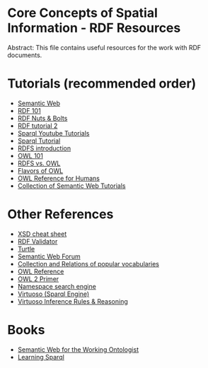 Core Concepts of Spatial Information - RDF Resources
==========================================================

Abstract: This file contains useful resources for the work with RDF documents.

Tutorials (recommended order)
=============================
* [Semantic Web](http://www.cambridgesemantics.com/semantic-university/introduction-semantic-web-0)
* [RDF 101](http://www.cambridgesemantics.com/semantic-university/rdf-101)
* [RDF Nuts & Bolts](http://www.cambridgesemantics.com/semantic-university/rdf-nuts-bolts)
* [RDF tutorial 2](http://www.linkeddatatools.com/introducing-rdf)
* [Sparql Youtube Tutorials](https://www.youtube.com/playlist?list=PLea0WJq13cnA6k4B6Tr1ljj2nleUl9dZt)
* [Sparql Tutorial](http://www.linkeddatatools.com/querying-semantic-data)
* [RDFS introduction](http://www.cambridgesemantics.com/semantic-university/rdfs-introduction)
* [OWL 101](http://www.cambridgesemantics.com/semantic-university/owl-101)
* [RDFS vs. OWL](http://www.cambridgesemantics.com/semantic-university/rdfs-vs-owl)
* [Flavors of OWL](http://www.cambridgesemantics.com/semantic-university/flavors-owl)
* [OWL Reference for Humans](http://www.cambridgesemantics.com/semantic-university/owl-reference-humans)
* [Collection of Semantic Web Tutorials](http://www.w3.org/2001/sw/BestPractices/Tutorials)

Other References
================
* [XSD cheat sheet](http://www.cambridgesemantics.com/semantic-university/xsd-datatype-cheat-sheet)
* [RDF Validator](http://www.w3.org/RDF/Validator/)
* [Turtle](http://www.w3.org/TR/turtle/)
* [Semantic Web Forum](http://answers.semanticweb.com/)
* [Collection and Relations of popular vocabularies](http://lov.okfn.org/dataset/lov)
* [OWL Reference](http://www.w3.org/TR/owl-ref/)
* [OWL 2 Primer](http://www.w3.org/TR/2009/WD-owl2-primer-20090421/)
* [Namespace search engine](http://prefix.cc/)
* [Virtuoso (Sparql Engine)](http://virtuoso.openlinksw.com/)
* [Virtuoso Inference Rules & Reasoning](http://docs.openlinksw.com/virtuoso/rdfsparqlrule.html)

Books
======
* [Semantic Web for the Working Ontologist](http://workingontologist.org/)
* [Learning Sparql](http://www.learningsparql.com/)
